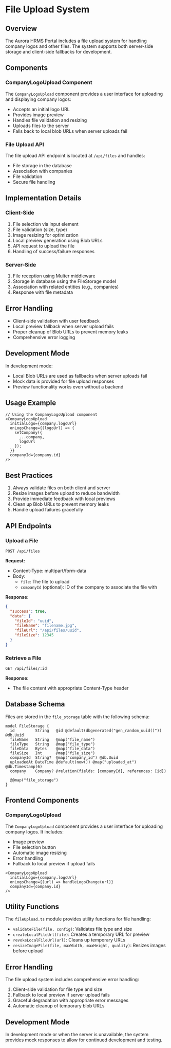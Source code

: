 # File Upload System

## Overview
The Aurora HRMS Portal includes a file upload system for handling company logos and other files. The system supports both server-side storage and client-side fallbacks for development.

## Components

### CompanyLogoUpload Component
The `CompanyLogoUpload` component provides a user interface for uploading and displaying company logos:

- Accepts an initial logo URL
- Provides image preview
- Handles file validation and resizing
- Uploads files to the server
- Falls back to local blob URLs when server uploads fail

### File Upload API

The file upload API endpoint is located at `/api/files` and handles:
- File storage in the database
- Association with companies
- File validation
- Secure file handling

## Implementation Details

### Client-Side
1. File selection via input element
2. File validation (size, type)
3. Image resizing for optimization
4. Local preview generation using Blob URLs
5. API request to upload the file
6. Handling of success/failure responses

### Server-Side
1. File reception using Multer middleware
2. Storage in database using the FileStorage model
3. Association with related entities (e.g., companies)
4. Response with file metadata

## Error Handling
- Client-side validation with user feedback
- Local preview fallback when server upload fails
- Proper cleanup of Blob URLs to prevent memory leaks
- Comprehensive error logging

## Development Mode
In development mode:
- Local Blob URLs are used as fallbacks when server uploads fail
- Mock data is provided for file upload responses
- Preview functionality works even without a backend

## Usage Example

```tsx
// Using the CompanyLogoUpload component
<CompanyLogoUpload
  initialLogo={company.logoUrl}
  onLogoChange={(logoUrl) => {
    setCompany({
      ...company,
      logoUrl
    });
  }}
  companyId={company.id}
/>
```

## Best Practices
1. Always validate files on both client and server
2. Resize images before upload to reduce bandwidth
3. Provide immediate feedback with local previews
4. Clean up Blob URLs to prevent memory leaks
5. Handle upload failures gracefully

## API Endpoints

### Upload a File

```
POST /api/files
```

**Request:**
- Content-Type: multipart/form-data
- Body:
  - `file`: The file to upload
  - `companyId` (optional): ID of the company to associate the file with

**Response:**
```json
{
  "success": true,
  "data": {
    "fileId": "uuid",
    "fileName": "filename.jpg",
    "fileUrl": "/api/files/uuid",
    "fileSize": 12345
  }
}
```

### Retrieve a File

```
GET /api/files/:id
```

**Response:**
- The file content with appropriate Content-Type header

## Database Schema

Files are stored in the `file_storage` table with the following schema:

```prisma
model FileStorage {
  id         String   @id @default(dbgenerated("gen_random_uuid()")) @db.Uuid
  fileName   String   @map("file_name")
  fileType   String   @map("file_type")
  fileData   Bytes    @map("file_data")
  fileSize   Int      @map("file_size")
  companyId  String?  @map("company_id") @db.Uuid
  uploadedAt DateTime @default(now()) @map("uploaded_at") @db.Timestamp(6)
  company    Company? @relation(fields: [companyId], references: [id])

  @@map("file_storage")
}
```

## Frontend Components

### CompanyLogoUpload

The `CompanyLogoUpload` component provides a user interface for uploading company logos. It includes:

- Image preview
- File selection button
- Automatic image resizing
- Error handling
- Fallback to local preview if upload fails

```tsx
<CompanyLogoUpload 
  initialLogo={company.logoUrl} 
  onLogoChange={(url) => handleLogoChange(url)} 
  companyId={company.id}
/>
```

## Utility Functions

The `fileUpload.ts` module provides utility functions for file handling:

- `validateFile(file, config)`: Validates file type and size
- `createLocalFileUrl(file)`: Creates a temporary URL for preview
- `revokeLocalFileUrl(url)`: Cleans up temporary URLs
- `resizeImageFile(file, maxWidth, maxHeight, quality)`: Resizes images before upload

## Error Handling

The file upload system includes comprehensive error handling:

1. Client-side validation for file type and size
2. Fallback to local preview if server upload fails
3. Graceful degradation with appropriate error messages
4. Automatic cleanup of temporary blob URLs

## Development Mode

In development mode or when the server is unavailable, the system provides mock responses to allow for continued development and testing. 